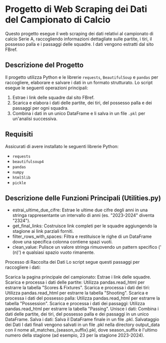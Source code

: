 # Progetto di Web Scraping dei Dati del Campionato di Calcio

Questo progetto esegue il web scraping dei dati relativi al campionato di calcio Serie A, raccogliendo informazioni dettagliate sulle partite, i tiri, il possesso palla e i passaggi delle squadre. I dati vengono estratti dal sito FBref.

## Descrizione del Progetto

Il progetto utilizza Python e le librerie `requests`, `BeautifulSoup` e `pandas` per raccogliere, elaborare e salvare i dati in un formato strutturato. Lo script esegue le seguenti operazioni principali:
1. Estrae i link delle squadre dal sito FBref.
2. Scarica e elabora i dati delle partite, dei tiri, del possesso palla e dei passaggi per ogni squadra.
3. Combina i dati in un unico DataFrame e li salva in un file `.pkl` per un'analisi successiva.

## Requisiti

Assicurati di avere installato le seguenti librerie Python:

- `requests`
- `beautifulsoup4`
- `pandas`
- `numpy`
- `html5lib`
- `pickle`




## Descrizione delle Funzioni Principali (Utilities.py)

- estrai_ultime_due_cifre: Estrae le ultime due cifre degli anni in una stringa rappresentante un intervallo di anni (es. "2023-2024" diventa "2324").
- get_final_links: Costruisce link completi per le squadre aggiungendo la stagione ai link parziali forniti.
- filter_rows_with_spaces: Filtra e restituisce le righe di un DataFrame dove una specifica colonna contiene spazi vuoti.
- clean_value: Pulisce un valore stringa rimuovendo un pattern specifico (' (n)') e qualsiasi spazio vuoto rimanente.


Processo di Raccolta dei Dati
Lo script segue questi passaggi per raccogliere i dati:

Scarica la pagina principale del campionato: Estrae i link delle squadre.
Scarica e processa i dati delle partite: Utilizza pandas.read_html per estrarre la tabella "Scores & Fixtures".
Scarica e processa i dati dei tiri: Utilizza pandas.read_html per estrarre la tabella "Shooting".
Scarica e processa i dati del possesso palla: Utilizza pandas.read_html per estrarre la tabella "Possession".
Scarica e processa i dati dei passaggi: Utilizza pandas.read_html per estrarre la tabella "Passing".
Unisce i dati: Combina i dati delle partite, dei tiri, del possesso palla e dei passaggi in un unico DataFrame.
Salva i dati: Salva il DataFrame finale in un file .pkl.
Salvataggio dei Dati
I dati finali vengono salvati in un file .pkl nella directory output_data con il nome all_matches_{season_suffix}.pkl, dove season_suffix è l'ultimo numero della stagione (ad esempio, 23 per la stagione 2023-2024).


